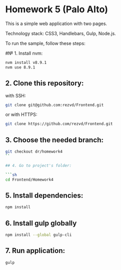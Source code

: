 # Homework 5 (Palo Alto)

This is a simple web application with two pages.

Technology stack: CSS3, Handlebars, Gulp, Node.js.

To run the sample, follow these steps:

#№ 1. Install nvm:

```sh
nvm install v8.9.1
nvm use 8.9.1
```

## 2. Clone this repository:

with SSH:

```sh
git clone git@github.com:rezvd/Frontend.git
```

or with HTTPS:

```sh
git clone https://github.com/rezvd/Frontend.git
```

## 3. Choose the needed branch:

```sh
git checkout dr/homework4
``

## 4. Go to project's folder:

```sh
cd Frontend/Homework4
```

## 5. Install dependencies:

```sh
npm install
```

## 6. Install gulp globally

```sh
npm install --global gulp-cli
```

## 7. Run application:

```sh
gulp
```
